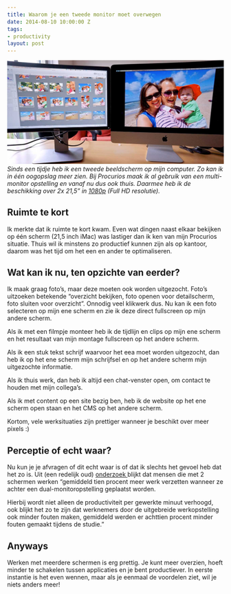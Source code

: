 ```yaml
---
title: Waarom je een tweede monitor moet overwegen
date: 2014-08-10 10:00:00 Z
tags:
- productivity
layout: post
---
```


![Twee monitoren](/content/images/2014/Dec/tweede-monitor.jpg)
*Sinds een tijdje heb ik een tweede beeldscherm op mijn computer. Zo kan ik in één oogopslag meer zien. Bij Procurios maak ik al gebruik van een multi-monitor opstelling en vanaf nu dus ook thuis. Daarmee heb ik de beschikking over 2x 21,5” in [1080p](http://en.wikipedia.org/wiki/1080p) (Full HD resolutie).*

## Ruimte te kort
Ik merkte dat ik ruimte te kort kwam. Even wat dingen naast elkaar bekijken op één scherm (21,5 inch iMac) was lastiger dan ik ken van mijn Procurios situatie. Thuis wil ik minstens zo productief kunnen zijn als op kantoor, daarom was het tijd om het een en ander te optimaliseren.

## Wat kan ik nu, ten opzichte van eerder?
Ik maak graag foto’s, maar deze moeten ook worden uitgezocht. Foto’s uitzoeken betekende “overzicht bekijken, foto openen voor detailscherm, foto sluiten voor overzicht”. Onnodig veel klikwerk dus. Nu kan ik een foto selecteren op mijn ene scherm en zie ik deze direct fullscreen op mijn andere scherm.

Als ik met een filmpje monteer heb ik de tijdlijn en clips op mijn ene scherm en het resultaat van mijn montage fullscreen op het andere scherm.

Als ik een stuk tekst schrijf waarvoor het eea moet worden uitgezocht, dan heb ik op het ene scherm mijn schrijfsel en op het andere scherm mijn uitgezochte informatie.

Als ik thuis werk, dan heb ik altijd een chat-venster open, om contact te houden met mijn collega’s.

Als ik met content op een site bezig ben, heb ik de website op het ene scherm open staan en het CMS op het andere scherm.

Kortom, vele werksituaties zijn prettiger wanneer je beschikt over meer pixels :)

## Perceptie of echt waar?
Nu kun je je afvragen of dit echt waar is of dat ik slechts het gevoel heb dat het zo is. Uit (een redelijk oud) [onderzoek ](http://tweakers.net/nieuws/29155/onderzoek-multi-monitor-desktop-verhoogt-productiviteit.html)blijkt dat mensen die met 2 schermen werken “gemiddeld tien procent meer werk verzetten wanneer ze achter een dual-monitoropstelling geplaatst worden.

Hierbij wordt niet alleen de productiviteit per gewerkte minuut verhoogd, ook blijkt het zo te zijn dat werknemers door de uitgebreide werkopstelling ook minder fouten maken, gemiddeld werden er achttien procent minder fouten gemaakt tijdens de studie.”

## Anyways
Werken met meerdere schermen is erg prettig. Je kunt meer overzien, hoeft minder te schakelen tussen applicaties en je bent productiever. In eerste instantie is het even wennen, maar als je eenmaal de voordelen ziet, wil je niets anders meer!